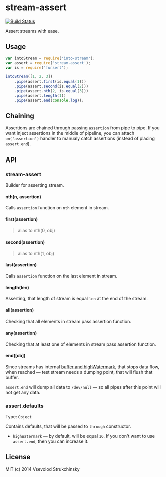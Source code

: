 # stream-assert
[![Build Status][travis-image]][travis-url]

Assert streams with ease.

## Usage

```js
var intoStream = require('into-stream');
var assert = require('stream-assert');
var is = require('funsert');

intoStream([1, 2, 3])
    .pipe(assert.first(is.equal(1)))
    .pipe(assert.second(is.equal(2)))
    .pipe(assert.nth(2, is.equal(3)))
    .pipe(assert.length(1))
    .pipe(assert.end(console.log));
```

## Chaining

Assertions are chained through passing `assertion` from pipe to pipe. If you want inject assertions in the middle of pipeline, you can attach `on('assertion')` handler to manualy catch assertions (instead of placing `assert.end`).


## API

### stream-assert

Builder for asserting stream.

#### nth(n, assertion)

Calls `assertion` function on `nth` element in stream.

#### first(assertion)
> alias to nth(0, obj)

#### second(assertion)
> alias to nth(1, obj)

#### last(assertion)

Calls `assertion` function on the last element in stream.

#### length(len)

Asserting, that length of stream is equal `len` at the end of the stream.

#### all(assertion)

Checking that all elements in stream pass assertion function.

#### any(assertion)

Checking that at least one of elements in stream pass assertion function.

#### end([cb])

Since streams has internal [buffer and highWatermark](http://nodejs.org/api/stream.html#stream_buffering),
that stops data flow, when reached — test stream needs a dumping point, that will flush that buffer.

`assert.end` will dump all data to `/dev/null` — so all pipes after this point will not get any data.

### assert.defaults
Type: `Object`  

Contains defaults, that will be passed to `through` constructor.

 * `highWatermark` — by default, will be equal `16`. If you don't want to use `assert.end`, then you can increase it.

## License

MIT (c) 2014 Vsevolod Strukchinsky

[travis-url]: http://travis-ci.org/floatdrop/stream-assert
[travis-image]: http://img.shields.io/travis/floatdrop/stream-assert.svg?branch=master&style=flat
